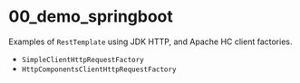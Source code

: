 # 00_demo_springboot

Examples of ```RestTemplate``` using JDK HTTP, and Apache HC client factories.

- ```SimpleClientHttpRequestFactory```
- ```HttpComponentsClientHttpRequestFactory```

